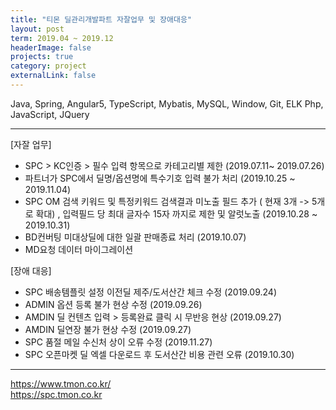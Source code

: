 ```yaml
---
title: "티몬 딜관리개발파트 자잘업무 및 장애대응"
layout: post
term: 2019.04 ~ 2019.12
headerImage: false
projects: true
category: project
externalLink: false
---
```


Java, Spring, Angular5, TypeScript, Mybatis, MySQL, Window, Git, ELK
Php, JavaScript, JQuery

---

[자잘 업무]
- SPC > KC인증 > 필수 입력 항목으로 카테고리별 제한 (2019.07.11~ 2019.07.26)
- 파트너가 SPC에서 딜명/옵션명에 특수기호 입력 불가 처리 (2019.10.25 ~ 2019.11.04)
- SPC OM  검색 키워드 및 특정키워드 검색결과 미노출 필드 추가 ( 현재 3개  -> 5개로 확대)
  , 입력필드 당 최대 글자수 15자 까지로 제한 및 알럿노출 (2019.10.28 ~ 2019.10.31)
- BD컨버팅 미대상딜에 대한 일괄 판매종료 처리 (2019.10.07)
- MD요청 데이터 마이그레이션

[장애 대응]
- SPC 배송템플릿 설정 이전딜 제주/도서산간 체크 수정 (2019.09.24)
- ADMIN 옵션 등록 불가 현상 수정 (2019.09.26)
- AMDIN 딜 컨텐츠 입력 > 등록완료 클릭 시 무반응 현상 (2019.09.27)
- AMDIN 딜연장 불가 현상 수정 (2019.09.27)
- SPC 품절 메일 수신처 상이 오류 수정 (2019.11.27)
- SPC 오픈마켓 딜 엑셀 다운로드 후 도서산간 비용 관련 오류 (2019.10.30)



---

https://www.tmon.co.kr/ <br>
https://spc.tmon.co.kr

